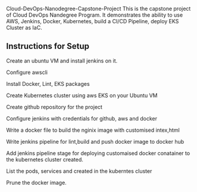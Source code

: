 Cloud-DevOps-Nanodegree-Capstone-Project
This is the capstone project of Cloud DevOps Nandegree Program. It demonstrates the ability to use AWS, Jenkins, Docker, Kubernetes, build a CI/CD Pipeline, deploy EKS Cluster as IaC.

Instructions for Setup
-------------

Create an ubuntu VM and install jenkins on it.

Configure awscli

Install Docker, Lint, EKS packages

Create Kubernetes cluster using aws EKS on your Ubuntu VM

Create github repository for the project

Configure jenkins with credentials for github, aws and docker

Write a docker file to build the nginix image with customised intex,html

Write jenkins pipeline for lint,build and push docker image to docker hub

Add jenkins pipeline stage for deploying customaised docker conatainer to the kubernetes cluster created.

List the pods, services and  created in the kuberntes cluster 

Prune the docker image.
